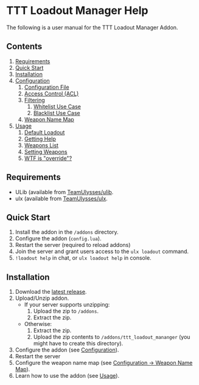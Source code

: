 # TTT Loadout Manager Help #

The following is a user manual for the TTT Loadout Manager Addon.

## Contents ##
1. [Requirements](index.md#requirements)
2. [Quick Start](index.md#quick-start)
3. [Installation](index.md#installation)
4. [Configuration](configuration.md#configuration)
    1. [Configuration File](configuration.md#configuration-file)
    2. [Access Control (ACL)](configuration.md#access-control-acl)
    3. [Filtering](configuration.md#filtering)
        1. [Whitelist Use Case](configuration.md#whitelist-use-case)
        2. [Blacklist Use Case](configuration.md#blacklist-use-case)
    4. [Weapon Name Map](configuration.md#weapon-name-map)
5. [Usage](usage.md#usage)
    1. [Default Loadout](usage.md#default-loadout)
    2. [Getting Help](usage.md#help)
    3. [Weapons List](usage.md#weapons)
    4. [Setting Weapons](usage.md#setting-weapons)
    5. [WTF is "override"?](usage.md#override)

## Requirements ##
* ULib (available from [TeamUlysses/ulib](/TeamUlysses/ulib).
* ulx (available from [TeamUlysses/ulx](/TeamUlysses/ulx).

## Quick Start ##

1. Install the addon in the `/addons` directory.
2. Configure the addon (`config.lua`). 
3. Restart the server (required to reload addons)
4. Join the server and grant users access to the `ulx loadout` command.
5. `!loadout help` in chat, or `ulx loadout help` in console.

## Installation ##

1. Download the [latest release](../..//releases/latest).
2. Upload/Unzip addon.
    * If your server supports unzipping:
        1. Upload the zip to `/addons`.
        2. Extract the zip.
    * Otherwise:
        1. Extract the zip.
        2. Upload the zip contents to `/addons/ttt_loadout_mananger` (you might have to create this directory).
3. Configure the addon (see [Configuration](configuration.md#configuration)).
4. Restart the server
5. Configure the weapon name map (see [Configuration -> Weapon Name Map](configuration.md#weapon-name-map)).
6. Learn how to use the addon (see [Usage](usage.md#useage)).